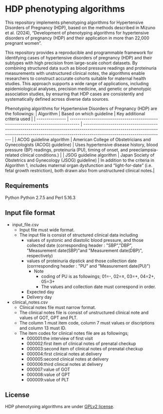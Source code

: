 # HDP phenotyping algorithms

This repository implements phenotyping algorithms for Hypertensive Disorders of Pregnancy (HDP), based on the methods described in Mizuno et al. (2024), “Development of phenotyping algorithms for hypertensive disorders of pregnancy (HDP) and their application in more than 22,000 pregnant women”.

This repository provides a reproducible and programmable framework for identifying cases of hypertensive disorders of pregnancy (HDP) and their subtypes with high precision from large-scale cohort datasets. By combining structured data such as blood pressure readings and proteinuria measurements with unstructured clinical notes, the algorithms enable researchers to construct accurate cohorts suitable for maternal health studies. This approach supports a wide range of applications, including epidemiological analyses, precision medicine, and genetic or phenotypic association studies, by ensuring that HDP cases are consistently and systematically defined across diverse data sources.

Phenotyping algorithms for Hypertensive Disorders of Pregnancy (HDP) are the followings:
| Algorithm       | Based on which guideline                                                            | Key additional criteria used                                                                                                                                                                          |
| --------------- | ----------------------------------------------------------------------------------- | ----------------------------------------------------------------------------------------------------------------------------------------------------------------------------------------------------- |
| ACOG guideline algorithm | American College of Obstetricians and Gynecologists (ACOG) guideline) | Uses hypertensive disease history, blood pressure (BP) readings, proteinuria (PU), timing of onset, and preeclampsia-related clinical conditions.)                                       |
| JSOG guideline algorithm | Japan Society of Obstetrics and Gynecology (JSOG) guideline)          | In addition to the criteria in Algorithm 1, includes maternal organ dysfunction and “light-for-date” (i.e. fetal growth restriction), both drawn also from unstructured clinical notes.|

[1]: https://www.nature.com/articles/s41598-024-55914-9 "Development of phenotyping algorithms for hypertensive disorders of pregnancy (HDP) and their application in more than 22,000 pregnant women | Scientific Reports"

## Requirements
Python Python 2.7.5 and Perl 5.16.3

## Input file format
- input_file.csv
	- Input file must wide format.
	- The input file is consist of structured clinical data including
		- values of systonic and diastolic blood pressure, and those collected date (corresponding header : "SBP","DBP", "Measurement date(SBP)"and "Measurement date(DBP)", respectively)
		- values of proteinuria dipstick and those collection date (corrresponding header : "PU" and "Measurement date(PU)")
			- Note
				- coding of PU is as followings; 01=-, 02=±, 03=+, 04=2+, 05=3+
				- The values and collection date must correspond in order.
		- Expected day
		- Delivery day
- clinical_notes.csv
	- Clinical notes file must narrow format. 
	- The clinical notes file is consist of unstructured clinical note and values of GOT, GPT and PLT.
	- The column 1 must item code, column 7 must values or discriptions and column 13 must ID. 
	- The item codes for clinical notes file are as followings; 
		- 000001:the interview of first visit
		- 000002:first item of clinical notes of prenatal checkup
		- 000003:second item of clinical notes of prenatal checkup
		- 000004:first clinical notes at delivery
		- 000005:second clinical notes at delivery
		- 000006:third clinical notes at delivery
		- 000007:value of GOT
		- 000008:value of GPT
		- 000009:value of PLT
	
## License
HDP phenotyoing algorithms are under [GPLv2 license](https://choosealicense.com/licenses/gpl-2.0/).
